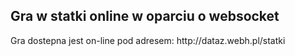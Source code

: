 <h2>Gra w statki online w oparciu o websocket</h2>
Gra dostepna jest on-line pod adresem: http://dataz.webh.pl/statki
